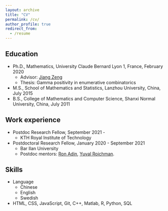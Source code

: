 ```yaml
---
layout: archive
title: "CV"
permalink: /cv/
author_profile: true
redirect_from:
  - /resume
---
```


## Education
* Ph.D.,  Mathematics, University Claude Bernard Lyon 1, France, February 2020
  * Advisor: [Jiang Zeng](https://scholar.google.com/citations?user=Daw_VGIAAAAJ)
  * Thesis:  Gamma positivity in enumerative combinatorics
* M.S., School of Mathematics and Statistics, Lanzhou University, China, July 2015 
* B.S., College of Mathematics and Computer Science, Shanxi Normal University, China, July 2011

## Work experience
* Postdoc Research Fellow, September 2021 - 
  * KTH Royal Institute of Technology
* Postdoctoral Research Fellow, January 2020 - September 2021
  * Bar Ilan University
  * Postdoc mentors: [Ron Adin](https://u.cs.biu.ac.il/~radin/), [Yuval Roichman](https://u.math.biu.ac.il/~yuval/).

  
 ## Skills
* Language
  * Chinese
  * English
  * Swedish
* HTML, CSS, JavaScript, Git, C++, Matlab, R, Python, SQL
